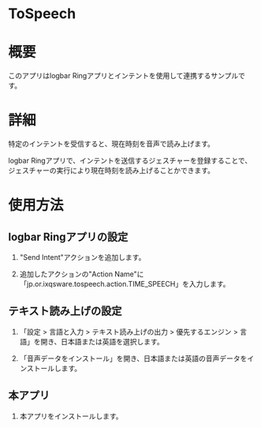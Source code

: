 ToSpeech
===

# 概要

このアプリはlogbar Ringアプリとインテントを使用して連携するサンプルです。

# 詳細

特定のインテントを受信すると、現在時刻を音声で読み上げます。

logbar Ringアプリで、インテントを送信するジェスチャーを登録することで、ジェスチャーの実行により現在時刻を読み上げることかできます。

# 使用方法

## logbar Ringアプリの設定

1. "Send Intent"アクションを追加します。

1. 追加したアクションの"Action Name"に「jp.or.ixqsware.tospeech.action.TIME_SPEECH」を入力します。

## テキスト読み上げの設定

1. 「設定 > 言語と入力 > テキスト読み上げの出力 > 優先するエンジン > 言語」を開き、日本語または英語を選択します。

1. 「音声データをインストール」を開き、日本語または英語の音声データをインストールします。

## 本アプリ

1. 本アプリをインストールします。
